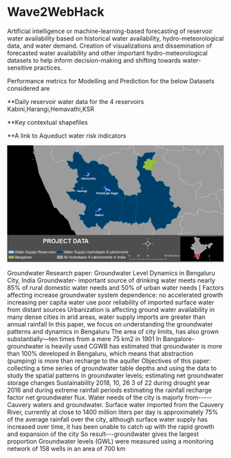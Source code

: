 # Wave2WebHack

Artificial intelligence or machine-learning-based forecasting of reservoir water availability based on historical water availability, hydro-meteorological data, and water demand. Creation of visualizations and dissemination of forecasted water availability and other important hydro-meteorological datasets to help inform decision-making and shifting towards water-sensitive practices.

Performance metrics for Modelling and Prediction  for the below Datasets considered are 



**Daily reservoir water data for the 4  reservoirs Kabini,Harangi,Hemavathi,KSR

**Key contextual shapefiles

**A link to Aqueduct water risk indicators


![WaterResorvoir](./images/Hackathon_Data_Preview.png)



Groundwater Research paper:
Groundwater Level Dynamics in Bengaluru City, India
Groundwater- important source of drinking water
meets nearly 85% of rural domestic water needs and 50% of urban water needs [
Factors affecting increase groundwater system dependence:
no accelerated growth
increasing per capita water use
poor reliability of imported surface water from distant sources
Urbanization is affecting ground water availability
in many dense cities in arid areas, water supply imports are greater than annual rainfall
In this paper, we focus on understanding the groundwater patterns and dynamics in Bengaluru
 The area of city limits, has also grown substantially—ten times from a mere 75 km2 in 1901
In Bangalore-groundwater is heavily used
CGWB has estimated that groundwater is more than 100% developed in Bengaluru, which means that abstraction (pumping) is more than recharge to the aquifer
Objectives of this paper:
 collecting a time series of groundwater table depths and using the data to study the spatial patterns in groundwater levels;
 estimating net groundwater storage changes Sustainability 2018, 10, 26 3 of 22 during drought year 2016 and during extreme rainfall periods
estimating the rainfall recharge factor net groundwater flux. 
Water needs of the city is majorly from----- Cauvery waters and groundwater.
Surface water imported from the Cauvery River, currently at close to 1400 million liters per day is approximately 75% of the average rainfall over the city,
although surface water supply has increased over time, it has been unable to catch up with the rapid growth and expansion of the city
So result---groundwater gives the largest proportion
Groundwater levels (GWL) were measured using a monitoring network of 158 wells in an area of 700 km
